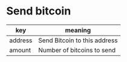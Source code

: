 Send bitcoin
===

| key     | meaning |
| ------- | ------- |
| address | Send Bitcoin to this address |
| amount  | Number of bitcoins to send   |
